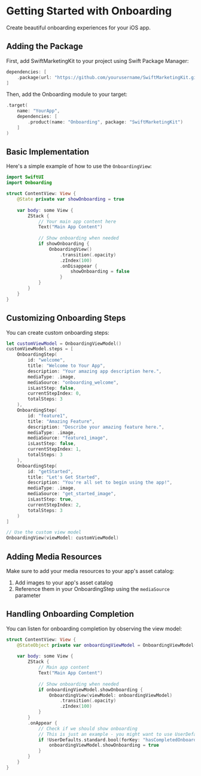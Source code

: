 # Getting Started with Onboarding

Create beautiful onboarding experiences for your iOS app.

## Adding the Package

First, add SwiftMarketingKit to your project using Swift Package Manager:

```swift
dependencies: [
    .package(url: "https://github.com/yourusername/SwiftMarketingKit.git", from: "1.0.0")
]
```

Then, add the Onboarding module to your target:

```swift
.target(
    name: "YourApp",
    dependencies: [
        .product(name: "Onboarding", package: "SwiftMarketingKit")
    ]
)
```

## Basic Implementation

Here's a simple example of how to use the `OnboardingView`:

```swift
import SwiftUI
import Onboarding

struct ContentView: View {
    @State private var showOnboarding = true
    
    var body: some View {
        ZStack {
            // Your main app content here
            Text("Main App Content")
            
            // Show onboarding when needed
            if showOnboarding {
                OnboardingView()
                    .transition(.opacity)
                    .zIndex(100)
                    .onDisappear {
                        showOnboarding = false
                    }
            }
        }
    }
}
```

## Customizing Onboarding Steps

You can create custom onboarding steps:

```swift
let customViewModel = OnboardingViewModel()
customViewModel.steps = [
    OnboardingStep(
        id: "welcome",
        title: "Welcome to Your App",
        description: "Your amazing app description here.",
        mediaType: .image,
        mediaSource: "onboarding_welcome",
        isLastStep: false,
        currentStepIndex: 0,
        totalSteps: 3
    ),
    OnboardingStep(
        id: "feature1",
        title: "Amazing Feature",
        description: "Describe your amazing feature here.",
        mediaType: .image,
        mediaSource: "feature1_image",
        isLastStep: false,
        currentStepIndex: 1,
        totalSteps: 3
    ),
    OnboardingStep(
        id: "getStarted",
        title: "Let's Get Started",
        description: "You're all set to begin using the app!",
        mediaType: .image,
        mediaSource: "get_started_image",
        isLastStep: true,
        currentStepIndex: 2,
        totalSteps: 3
    )
]

// Use the custom view model
OnboardingView(viewModel: customViewModel)
```

## Adding Media Resources

Make sure to add your media resources to your app's asset catalog:

1. Add images to your app's asset catalog
2. Reference them in your OnboardingStep using the `mediaSource` parameter

## Handling Onboarding Completion

You can listen for onboarding completion by observing the view model:

```swift
struct ContentView: View {
    @StateObject private var onboardingViewModel = OnboardingViewModel()
    
    var body: some View {
        ZStack {
            // Main app content
            Text("Main App Content")
            
            // Show onboarding when needed
            if onboardingViewModel.showOnboarding {
                OnboardingView(viewModel: onboardingViewModel)
                    .transition(.opacity)
                    .zIndex(100)
            }
        }
        .onAppear {
            // Check if we should show onboarding
            // This is just an example - you might want to use UserDefaults or another method
            if !UserDefaults.standard.bool(forKey: "hasCompletedOnboarding") {
                onboardingViewModel.showOnboarding = true
            }
        }
    }
}
```
